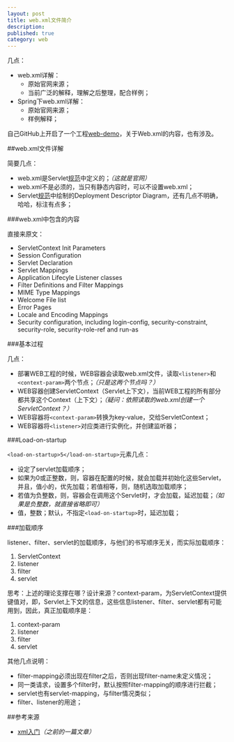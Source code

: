 ```yaml
---
layout: post
title: web.xml文件简介
description: 
published: true
category: web
---
```


几点：

* web.xml详解：
	* 原始官网来源；
	* 当前广泛的解释，理解之后整理，配合样例；
* Spring下web.xml详解：
	* 原始官网来源；
	* 样例解释；

自己GitHub上开启了一个工程[web-demo][web-demo]，关于Web.xml的内容，也有涉及。
	
##web.xml文件详解


简要几点：

* web.xml是Servlet[规范][JSR315]中定义的；*（这就是官网）*
* web.xml不是必须的，当只有静态内容时，可以不设置web.xml；
* Servlet[规范][JSR315]中绘制的Deployment Descriptor Diagram，还有几点不明确，哈哈，标注有点多；

###web.xml中包含的内容

直接来原文：

* ServletContext Init Parameters
* Session Configuration
* Servlet Declaration
* Servlet Mappings
* Application Lifecyle Listener classes
* Filter Definitions and Filter Mappings
* MIME Type Mappings
* Welcome File list
* Error Pages
* Locale and Encoding Mappings
* Security configuration, including login-config, security-constraint, security-role, security-role-ref and run-as

###基本过程

几点：

* 部署WEB工程的时候，WEB容器会读取web.xml文件，读取`<listener>`和`<context-param>`两个节点；*（只是这两个节点吗？）*
* WEB容器创建ServletContext（Servlet上下文），当前WEB工程的所有部分都共享这个Context（上下文）；*（疑问：依照读取的web.xml创建一个ServletContext？）*
* WEB容器将`<context-param>`转换为key-value，交给ServletContext；
* WEB容器将`<listener>`对应类进行实例化，并创建监听器；

###Load-on-startup

`<load-on-startup>5</load-on-startup>`元素几点：

* 设定了servlet加载顺序；
* 如果为0或正整数，则，容器在配置的时候，就会加载并初始化这些Servlet，并且，值小的，优先加载；若值相等，则，随机选取加载顺序；
* 若值为负整数，则，容器会在调用这个Servlet时，才会加载，延迟加载；*（如果是负整数，就直接省略即可）*
* 值，整数；默认，不指定`<load-on-startup>`时，延迟加载；

###加载顺序

listener、filter、servlet的加载顺序，与他们的书写顺序无关，而实际加载顺序：

1. ServletContext
1. listener
1. filter
1. servlet

思考：上述的理论支撑在哪？设计来源？context-param，为ServletContext提供键值对，即，Servlet上下文的信息，这些信息listener、filter、servlet都有可能用到，因此，真正加载顺序是：

1. context-param
1. listener
1. filter
1. servlet

其他几点说明：

* filter-mapping必须出现在filter之后，否则出现filter-name未定义情况；
* 同一类请求，设置多个filter时，默认按照filter-mapping的顺序进行拦截；
* servlet也有servlet-mapping，与filter情况类似；
* filter、listener的用途；















##参考来源


* [xml入门][xml入门]*（之前的一篇文章）*










[NingG]:    		http://ningg.github.com  "NingG"
[xml入门]:			/xml-intro/
[JSR315]:			https://www.jcp.org/en/jsr/detail?id=315
[web-demo]:			https://github.com/ningg/simple-web-demo







